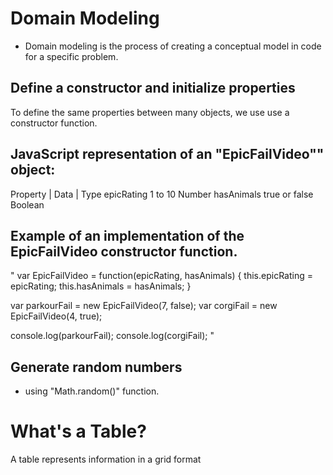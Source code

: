 # Domain Modeling
- Domain modeling is the process of creating a conceptual model in code for a specific problem.

## Define a constructor and initialize properties
To define the same properties between many objects, we use use a constructor function. 


## JavaScript representation of an "EpicFailVideo"" object:
Property    |     Data       |        Type
epicRating  	 1 to 10    	     Number
hasAnimals	   true or false 	     Boolean

## Example of an implementation of the EpicFailVideo constructor function.
" var EpicFailVideo = function(epicRating, hasAnimals) {
  this.epicRating = epicRating;
  this.hasAnimals = hasAnimals;
}

var parkourFail = new EpicFailVideo(7, false);
var corgiFail = new EpicFailVideo(4, true);

console.log(parkourFail);
console.log(corgiFail); "

## Generate random numbers
- using "Math.random()" function.

# What's a Table?
A table represents information in a grid format



